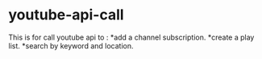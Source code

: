 # youtube-api-call
This is for call youtube api to :
  *add a channel subscription.
  *create a play list.
  *search by keyword and location.
